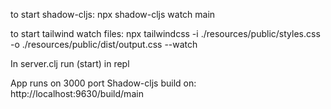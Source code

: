 to start shadow-cljs: npx shadow-cljs watch main

to start tailwind watch files: npx tailwindcss -i ./resources/public/styles.css -o ./resources/public/dist/output.css --watch

In server.clj run (start) in repl

App runs on 3000 port
Shadow-cljs build on: http://localhost:9630/build/main

